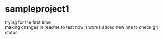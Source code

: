 # sampleproject1
trying for the first time
<br>
making changes in readme to test how it works
added new line to check git status
